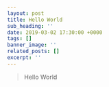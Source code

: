 ```yaml
---
layout: post
title: Hello World
sub_heading: ''
date: 2019-03-02 17:30:00 +0000
tags: []
banner_image: ''
related_posts: []
excerpt: ''
---
```

> Hello World